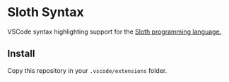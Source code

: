 # Sloth Syntax

VSCode syntax highlighting support for the [Sloth programming language.](https://github.com/MyselfLeo/sloth)

## Install

Copy this repository in your `.vscode/extensions` folder.